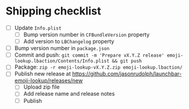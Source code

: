 # Shipping checklist

- [ ] Update `Info.plist`
    - [ ] Bump version number in `CFBundleVersion` property
    - [ ] Add version to `LBChangelog` property
- [ ] Bump version number in `package.json`
- [ ] Commit and push: `git commit -m 'Prepare vX.Y.Z release' emoji-lookup.lbaction/Contents/Info.plist && git push`
- [ ] Package: `zip -r emoji-lookup-vX.Y.Z.zip emoji-lookup.lbaction/`
- [ ] Publish new release at https://github.com/jasonrudolph/launchbar-emoji-lookup/releases/new
    - [ ] Upload zip file
    - [ ] Add release name and release notes
    - [ ] Publish
